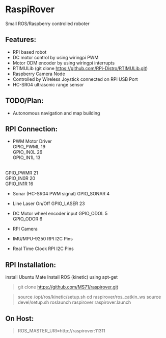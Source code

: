 # RaspiRover
Small ROS/Raspberry controlled roboter

## Features:
* RPI based robot
* DC motor control by using wiringpi PWM
* Motor ODM encoder by using wiringpi interrupts
* RTIMULib (git clone https://github.com/RPi-Distro/RTIMULib.git)
* Raspberry Camera Node
* Controlled by Wireless Joystick connected on RPI USB Port
* HC-SR04 ultrasonic range sensor

## TODO/Plan:
* Autonomous navigation and map building

## RPI Connection:
* PWM Motor Driver<br>
GPIO_PWML  19<br>
GPIO_IN0L  26<br>
GPIO_IN1L  13<br>
<br>
GPIO_PWMR  21<br>
GPIO_IN0R  20<br>
GPIO_IN1R  16<br>

* Sonar (HC-SR04 PWM signal)
GPIO_SONAR 4<br>

* Line Laser On/Off
GPIO_LASER 23<br>

* DC Motor wheel encoder input
GPIO_ODOL  5<br>
GPIO_ODOR  6<br>

* RPI Camera

* IMU/MPU-9250
RPI I2C Pins<br>

* Real Time Clock
RPI I2C Pins<br>

## RPI Installation:
install Ubuntu Mate
Install ROS (kinetic) using apt-get

>git clone https://github.com/MS71/raspirover.git

>source /opt/ros/kinetic/setup.sh
>cd raspirover/ros_catkin_ws
>source devel/setup.sh 
>roslaunch raspirover raspirover.launch

## On Host:
>ROS_MASTER_URI=http://raspirover:11311
